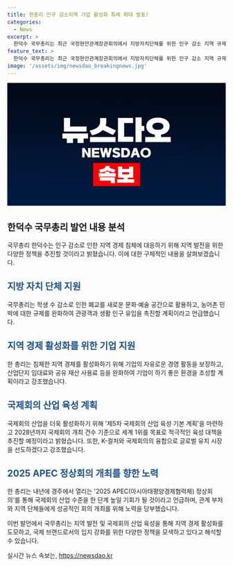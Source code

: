 ```yaml
---
title: 한총리 인구 감소지역 기업 활성화 특례 확대 발표!
categories:
  - News
excerpt: >
  한덕수 국무총리는 최근 국정현안관계장관회의에서 지방자치단체를 위한 인구 감소 지역 규제 특례 확대와 기업의 자유로운 경영 활동 보장을 강조했다. 또한, 제5차 국제회의 산업 육성 기본 계획을 통해 국제회의 산업의 성장을 촉진하고, 경주에서 열리는 2025 APEC 정상회의를 통해 우리나라의 국제회의 산업 수준을 높일 것을 당부했다. 지역 실정에 맞게 제도와 규범을 개선하고, 국제회의 산업 성장을 촉진하여 지역 경제를 활성화하기 위한 대책을 추진할 계획이다.
feature_text: >
  한덕수 국무총리는 최근 국정현안관계장관회의에서 지방자치단체를 위한 인구 감소 지역 규제 특례 확대와 기업의 자유로운 경영 활동 보장을 강조했다. 또한, 제5차 국제회의 산업 육성 기본 계획을 통해 국제회의 산업의 성장을 촉진하고, 경주에서 열리는 2025 APEC 정상회의를 통해 우리나라의 국제회의 산업 수준을 높일 것을 당부했다. 지역 실정에 맞게 제도와 규범을 개선하고, 국제회의 산업 성장을 촉진하여 지역 경제를 활성화하기 위한 대책을 추진할 계획이다.
image: '/assets/img/newsdao_breakingnews.jpg'
---
```


<p><img src="/assets/img/newsdao_breakingnews.jpg" alt="pcversion 속보" /></p>

<h2 data-ke-size="size26">한덕수 국무총리 발언 내용 분석</h2>

<p>국무총리 한덕수는 인구 감소로 인한 지역 경제 침체에 대응하기 위해 지역 발전을 위한 다양한 정책을 추진할 것이라고 밝혔습니다. 이에 대한 구체적인 내용을 살펴보겠습니다.</p>

<h2><b><span style="color: #1a5490;">지방 자치 단체 지원</span></b></h2>

<p>국무총리는 학생 수 감소로 인한 폐교를 새로운 문화·예술 공간으로 활용하고, 농어촌 민박에 대한 규제를 완화하여 관광객과 생활 인구 유입을 촉진할 계획이라고 언급했습니다.</p>

<h2><b><span style="color: #1a5490;">지역 경제 활성화를 위한 기업 지원</span></b></h2>

<p>한 총리는 침체한 지역 경제를 활성화하기 위해 기업의 자유로운 경영 활동을 보장하고, 산업단지 임대료와 공유 재산 사용료 등을 완화하여 기업이 하기 좋은 환경을 조성할 계획이라고 강조했습니다.</p>

<h2><b><span style="color: #1a5490;">국제회의 산업 육성 계획</span></b></h2>

<p>국제회의 산업을 더욱 활성화하기 위해 '제5차 국제회의 산업 육성 기본 계획'을 마련하고 2028년까지 국제회의 개최 건수 기준으로 세계 1위를 목표로 적극적인 육성 대책을 추진할 예정이라고 밝혔습니다. 또한, K-컬처와 국제회의의 융합으로 글로벌 유치 시장을 선도하겠다고 강조했습니다.</p>

<h2><b><span style="color: #1a5490;">2025 APEC 정상회의 개최를 향한 노력</span></b></h2>

<p>한 총리는 내년에 경주에서 열리는 '2025 APEC(아시아태평양경제협력체) 정상회의'를 통해 국제회의 산업 수준을 한 단계 높일 기회가 될 것이라고 언급하며, 관계 부처와 지역 단체들에게 성공적인 회의 개최를 위해 노력을 당부했습니다.</p>

<p>이번 발언에서 국무총리는 지역 발전 및 국제회의 산업 육성을 통해 지역 경제 활성화를 도모하고, 국제 브랜드로서의 입지 강화를 위한 다양한 정책을 모색하고 있다고 해석할 수 있습니다.</p>
실시간 뉴스 속보는, <a href="https://newsdao.kr" rel="dofollow">https://newsdao.kr</a>


